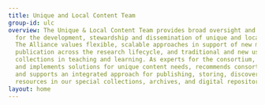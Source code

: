 ```yaml
---
title: Unique and Local Content Team
group-id: ulc
overview: The Unique & Local Content Team provides broad oversight and leadership
  for the development, stewardship and dissemination of unique and local content.
  The Alliance values flexible, scalable approaches in support of new modes of scholarship,
  publication across the research lifecycle, and traditional and new uses of hidden
  collections in teaching and learning. As experts for the consortium, the team investigates
  and implements solutions for unique content needs, recommends consortium-wide practices,
  and supports an integrated approach for publishing, storing, discovering and preserving
  resources in our special collections, archives, and digital repositories.
layout: home
---
```


